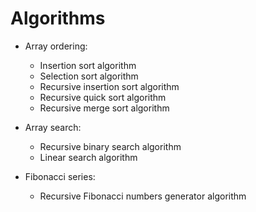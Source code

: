 # Algorithms
- Array ordering:
    - Insertion sort algorithm
    - Selection sort algorithm
    - Recursive insertion sort algorithm
    - Recursive quick sort algorithm
    - Recursive merge sort algorithm
    
- Array search:
    - Recursive binary search algorithm
    - Linear search algorithm

- Fibonacci series:
	 - Recursive Fibonacci numbers generator algorithm
